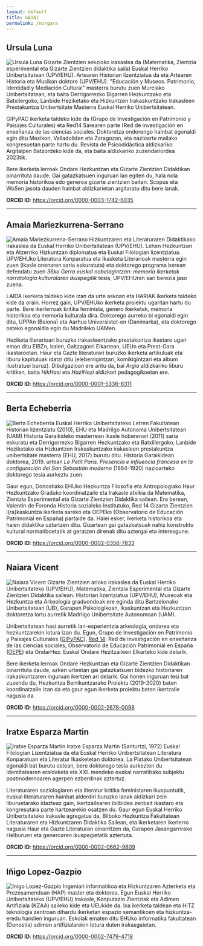 ```yaml
---
layout: default
title: GATAI
permalink: /norgara
---
```


<h2 class="project-tagline">Ursula Luna</h2>
<div>
<p>
<img src="http://www.gatai.eus/assets/img/UrsulaLuna.jpg" alt="Ursula Luna" class="author-image">
Gizarte Zientzien sekzioko irakaslea da (Matematika, Zientzia esperimental eta Gizarte Zientzien didaktika saila) Euskal Herriko Unibertsitatean (UPV/EHU).
Artearen Historian lizentziatua da eta Artearen Historia eta Musikan doktore (UPV/EHU). "Educación y Museos. Patrimonio, Identidad y Mediación Cultural" masterra burutu zuen Murciako Unibertsitatean,
eta baita Derrigorrezko Bigarren Hezkuntzako eta Batxilergoko, Lanbide Heziketako eta Hizkuntzen Irakaskuntzako Irakasleen Prestakuntza Unibertsitate Masterra Euskal Herriko Unibertsitatean.
</p>
<p>
GIPyPAC ikerketa taldeko kide da (Grupo de Investigación en Patrimonio y Paisajes Culturales) eta Red14 Sarearen parte (Red de investigación en enseñanza de las ciencias sociales.
Doktoretza ondorengo hainbat egonaldi egin ditu Mexikon, Valladoliden eta Zaragozan, eta nazioarte mailako kongresuetan parte hartu du.
Revista de Psicodidáctica aldizkariko Argitalpen Batzordeko kide da, eta baita aldizkariko zuzendariordea 2023tik.
</p>
<p>
Bere ikerketa lerroak Ondare Hezkuntzan eta Gizarte Zientzien Didaktikan oinarrituta daude.
Gai gatazkatsuen inguruan lan egiten du, hala nola memoria historikoa edo generoa gizarte zientzien baitan. Scopus eta WoSen jasota dauden hainbat aldizkarietan argitaratu ditu bere lanak.
</p>
<b>ORCID ID</b>: <a href="https://orcid.org/0000-0003-1742-6035"> https://orcid.org/0000-0003-1742-6035 </a>
</div>

<hr>


<h2 class="project-tagline">Amaia Mariezkurrena-Serrano</h2>
<div>
<p>
<img src="http://www.gatai.eus/assets/img/AmaiaSerrano.jpg" alt="Amaia Mariezkurrena-Serrano" class="author-image">
Hizkuntzaren eta Literaturaren Didaktikako irakaslea da Euskal Herriko Unibertsitatean (UPV/EHU).
Lehen Hezkuntzan eta Atzerriko Hizkuntzan diplomatua eta Euskal Filologian lizentziatua. UPV/EHUko Literatura Konparatua eta Ikasketa Literarioak masterra egin zuen
(ikasle onenaren saria eskuratuta) eta doktorego programa berean defendatu zuen <i>36ko Gerra euskal nobelagintzan: memoria ikerketak narratologia kulturalaren ikuspegitik</i> tesia, UPV/EHUren sari berezia jaso zuena.
</p>
<p>
LAIDA ikerketa taldeko kide izan da urte askoan eta HARIAK ikerketa taldeko kide da orain. Horrez gain, UPV/EHUko ikerketa proiektu ugaritan hartu du parte.
Bere ikerlerroak kritika feminista, genero ikerketak, memoria historikoa eta memoria kulturala dira.
Doktorego aurreko bi egonaldi egin ditu, UPPAn (Baiona) eta Aarhus Universistet-en (Danimarka), eta doktorego osteko egonaldia egin du Madrileko UAMen.
</p>
<p>
Heziketa literarioari buruzko irakasleentzako prestakuntza ikastaro ugari eman ditu EIBZn, Iralen, Galtzagorri Elkartean, UEUn eta Prest-Gara ikastaroetan.
Haur eta Gazte literaturari buruzko ikerketa artikuluak eta liburu kapituluak idatzi ditu (eleberrigintzari, komikigintzari eta album ilustratuei buruz).
Dibulgazioan ere aritu da, bai <i>Argia</i> aldizkariko liburu kritikan, baita <i>HikHasi</i> eta <i>HaziHezi</i> aldizkari pedagogikoetan ere.
</p>
<b>ORCID ID</b>: <a href="https://orcid.org/0000-0001-5336-6311"> https://orcid.org/0000-0001-5336-6311 </a>
</div>

<!--
<hr>

<h2 class="project-tagline">Nerea Permach</h2>
<div>
<p>
<img src="http://www.gatai.eus/assets/img/NereaPermach.jpg" alt="NereaPermach" class="author-image">
Nerea Permachen ibilbide akademikoa irakasleen heziketa literarioari loturiko ikerlerroari lotuta dago.
<i>Gaitasun literarioa Lehen Hezkuntzan; Irakurleak trebatzeko bidean</i> (2022) izeneko tesiaren ondorio nagusia ikastetxeetako irakasleen hezkuntza literarioan dagoen formakuntza hutsune handia izan da.
Horregatik, ahulgune horiek identifikatuta, proiektu honen bidez irakasleen eta irakaslegaien beharrei erantzuten hasteko ezinbesteko ekarpena izan da berea.
Horrez gain, irakurketa literarioa Lehen Hezkuntzan nolakoa den ere aztertu izan du artikuluetan,
baita irakurketa aukeraketaren inguruko auziari eta eskolako literatur kanonari buruz ere.
</p>
<b>ORCID ID</b>: <a href="https://orcid.org/0000-0002-1238-457X">https://orcid.org/0000-0002-1238-457X</a>
</div>
-->

<hr>


<h2 class="project-tagline">Berta Echeberria</h2>
<div>
<p>
<img src="http://www.gatai.eus/assets/img/BertaEcheberria.jpg" alt="Berta Echeberria" class="author-image">
Euskal Herriko Unibertsitateko Letren Fakultatean Historian lizentziatu (2010), EHU eta Madrilgo Autonoma Unibertsitatean (UAM)
Historia Garaikideko masterrean ikasle hoberenari (2011) saria eskuratu eta Derrigorrezko Bigarren Hezkuntzako eta Batxillergoko,
Lanbide Heziketako eta Hizkuntzen Irakaskuntzako irakasleen prestakuntza unibertsitate masterra (EHU, 2017) burutu ditu.
Historia Garaikidean doktorea, 2019. urtean <i>Le Petit Paris. Presencia e influencia francesa en la configuración del San Sebastián moderno</i> (1864-1920) nazioarteko doktorego tesia  aurkeztu zuen.
</p>
<p>
Gaur egun, Donostiako EHUko Hezkuntza Filosofia eta Antropologiako Haur Hezkuntzako Graduko koordinatzaile eta Irakasle atxikia da Matematika, Zientzia Esperimental eta Gizarte Zientzien Didaktika sailean. Era berean, Valentin de Foronda Historia sozialeko Institutuko, Red 14 Gizarte Zientzien i(ra)kaskuntza ikerketa sareko eta OEPEko (Observatorio de Educación Patrimonial en España) partaide da.
Haiei esker, ikerketa historikoa eta haien didaktika uztartzen ditu. Gizartean gai gatazkatsuak nahiz konstruktu kultural normatiboetatik at geratzen direnak ditu aztergai eta interesgune.
</p>
<b>ORCID ID</b>: <a href="https://orcid.org/0000-0002-0356-7833">https://orcid.org/0000-0002-0356-7833</a>
</div>


<hr>


<h2 class="project-tagline">Naiara Vicent</h2>
<div>
<p>
<img src="http://www.gatai.eus/assets/img/NaiaraVicent.jpg" alt="Naiara Vicent" class="author-image">
Gizarte Zientzien arloko irakaslea da Euskal Herriko Unibertsitateko (UPV/EHU),
Matematika, Zientzia Esperimental eta Gizarte Zientzien Didaktika sailean. Historian lizentziatua (UPV/EHU),
Museoak eta Hezkuntza eta Arkeologia graduondoak ere eginda ditu Bartzelonako Unibertsitatean (UB),
Garapen Psikologikoan, Ikaskuntzan eta Hezkuntzan doktoretza lortu aurretik Madrilgo Unibertsitate Autonomoan (UAM).
</p>

<p>
Unibertsitatean hasi aurretik lan-esperientzia arkeologia, ondarea eta hezkuntzarekin lotura izan du.
Egun, Grupo de Investigación en Patrimonio y Paisajes Culturales (<a href="https://www.ehu.eus/es/web/enpresa/transferentzia-eta-berrikuntza-eskaintza-arloaren-arabera/-/asset_publisher/L5fcxCxBETI1/content/gipypac?inheritRedirect=false&redirect=https%3A%2F%2Fwww.ehu.eus%3A443%2Fes%2Fweb%2Fenpresa%2Ftransferentzia-eta-berrikuntza" target="_blank">GIPyPAC</a>),
<a href="http://www.red14.net/es/presentacion/" target="_blank">Red 14</a>: Red de investigación en enseñanza de las ciencias sociales,
Observatorio de Educación Patrimonial en España (<a href="http://www.oepe.es/" target="_blank">OEPE</a>) eta OndarHez: Euskal Ondare Hezitzaileen Elkarteko kide delarik.
</p>

<p>
Bere ikerketa lerroak Ondare Hezkuntzan eta Gizarte Zientzien Didaktikan oinarrituta daude,
azken urteetan gai gatazkatsuen bidezko historiaren irakaskuntzaren inguruan ikertzen ari delarik.
Gai honen inguruan tesi bat zuzendu du, Hezkuntza Berrikuntzarako Proiektu (2019-2020) baten
koordinatzaile izan da eta gaur egun ikerketa proiektu baten ikertzaile nagusia da.
</p>

<b>ORCID ID</b>: <a href="https://orcid.org/0000-0002-2678-0098">https://orcid.org/0000-0002-2678-0098</a>
</div>


<hr>

<h2 class="project-tagline"> Iratxe Esparza Martin</h2>
<div>
<p>
<img src="http://www.gatai.eus/assets/img/Esparza_argazkia.jpg" alt="Iratxe Esparza Martin" class="author-image">
Iratxe Esparza Martin (Santurtzi, 1972) Euskal Filologian Lizentziatua da eta Euskal Herriko Unibertsitatean Literatura Konparatuan eta Literatur Ikasketetan doktorea. La Platako Unibertsitatean egonaldi bat burutu ostean, bere doktorego tesia aurkezten du identitatearen eraldaketa eta XXI. mendeko euskal narratibako subjektu postmodernoaren agerpen ezberdinak aztertuz.
</p>
<p>
Literaturaren soziologiaren eta literatur kritika feministaren ikuspuntutik, euskal literaturaren hainbat alderdiri buruzko lanak aldizkari zein liburuetarako idazteaz gain, ikertzailearen ibilbidea zenbait ikastaro eta kongresutara parte hartzearekin osatzen du. Gaur egun Euskal Herriko Unibertsitateko irakasle agregatua da, Bilboko Hezkuntza Fakultatean Literaturaren eta Hizkuntzaren Didaktika Sailean, eta ikerketaren ikerlerro nagusia Haur eta Gazte Literaturan oinarritzen da, Garapen Jasangarrirako Helburuen eta generoaren ikuspegietatik aztertuta.
</p>
<b>ORCID ID</b>: <a href="https://orcid.org/0000-0002-0662-9809">https://orcid.org/0000-0002-0662-9809</a>
</div>

<hr>


<h2 class="project-tagline">Iñigo Lopez-Gazpio</h2>
<div>
<p>
<img src="http://www.gatai.eus/assets/img/inigo.jpg" alt="Inigo Lopez-Gazpio" class="author-image">
Ingeniari informatikoa eta Hizkuntzaren Azterketa eta Prozesamenduan (HAP) master eta doktorea.
Egun Euskal Herriko Unibertsitateko (UPV/EHU) irakasle, Konputazio Zientziak eta Adimen Artifiziala (KZAA) saileko kide eta UEUkide da.
Ixa ikerketa taldean eta HiTZ teknologia zentroan dihardu ikerketan espazio semantikoen eta hizkuntza-eredu handien inguruan.
Eskolak ematen ditu EHUko informatika fakultatean (Donostia) adimen artifizialarekin lotura duten irakasgaietan.
</p>
<b>ORCID ID</b>: <a href="https://orcid.org/0000-0002-7479-4718">https://orcid.org/0000-0002-7479-4718</a>
</div>


